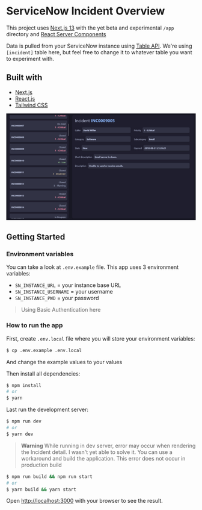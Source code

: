 # ServiceNow Incident Overview

This project uses [Next.js 13](https://nextjs.org/) with the yet beta and experimental `/app` directory and [React Server Components](https://nextjs.org/docs/advanced-features/react-18/server-components)

Data is pulled from your ServiceNow instance using [Table API](https://developer.servicenow.com/dev.do#!/reference/api/tokyo/rest/c_TableAPI). We're using `[incident]` table here, but feel free to change it to whatever table you want to experiment with.

## Built with

- [Next.js](https://nextjs.org/)
- [React.js](https://reactjs.org/)
- [Tailwind CSS](https://tailwindcss.com/)

![sn-incident-overview demo showcase](/public/sn-incident-overview.jpg?raw=true 'Demo')

## Getting Started

### Environment variables

You can take a look at `.env.example` file. This app uses 3 environment variables:

- `SN_INSTANCE_URL` = your instance base URL
- `SN_INSTANCE_USERNAME` = your username
- `SN_INSTANCE_PWD` = your password

> Using Basic Authentication here

### How to run the app

First, create `.env.local` file where you will store your environment variables:

```bash
$ cp .env.example .env.local
```

And change the example values to your values

Then install all dependencies:

```bash
$ npm install
# or
$ yarn
```

Last run the development server:

```bash
$ npm run dev
# or
$ yarn dev
```

> **Warning**
> While running in dev server, error may occur when rendering the Incident detail. I wasn't yet able to solve it. You can use a workaround and build the application. This error does not occur in production build

```bash
$ npm run build && npm run start
# or
$ yarn build && yarn start
```

Open [http://localhost:3000](http://localhost:3000) with your browser to see the result.
